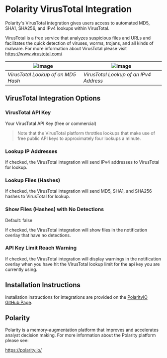 # Polarity VirusTotal Integration

Polarity's VirusTotal integration gives users access to automated MD5, SHA1, SHA256, and IPv4 lookups within VirusTotal.

VirusTotal is a free service that analyzes suspicious files and URLs and facilitates the quick detection of viruses, worms, trojans, and all kinds of malware.  For more information about VirusTotal please visit https://www.virustotal.com/

| ![image](https://cloud.githubusercontent.com/assets/306319/24308680/644b36b8-109f-11e7-929f-bbfb7a322622.png) | ![image](https://cloud.githubusercontent.com/assets/306319/24308814/de543ae0-109f-11e7-8498-f3d85d4bc093.png) |
|---|---|
|*VirusTotal Lookup of an MD5 Hash* | *VirusTotal Lookup of an IPv4 Address* |

## VirusTotal Integration Options

### VirusTotal API Key

Your VirusTotal API Key (free or commercial)

> Note that the VirusTotal platform throttles lookups that make use of free public API keys to approximately four lookups a minute.

### Lookup IP Addresses

If checked, the VirusTotal integration will send IPv4 addresses to VirusTotal for lookup.

### Lookup Files (Hashes)

If checked, the VirusTotal integration will send MD5, SHA1, and SHA256 hashes to VirusTotal for lookup.

### Show Files (Hashes) with No Detections

Default: false

If checked, the VirusTotal integration will show files in the notification overlay that have no detections.

### API Key Limit Reach Warning

If checked, the VirusTotal integration will display warnings in the notification overlay when you have hit the VirusTotal lookup limit for the api key you are currently using.

## Installation Instructions

Installation instructions for integrations are provided on the [PolarityIO GitHub Page](https://polarityio.github.io/).

## Polarity

Polarity is a memory-augmentation platform that improves and accelerates analyst decision making.  For more information about the Polarity platform please see: 

https://polarity.io/
